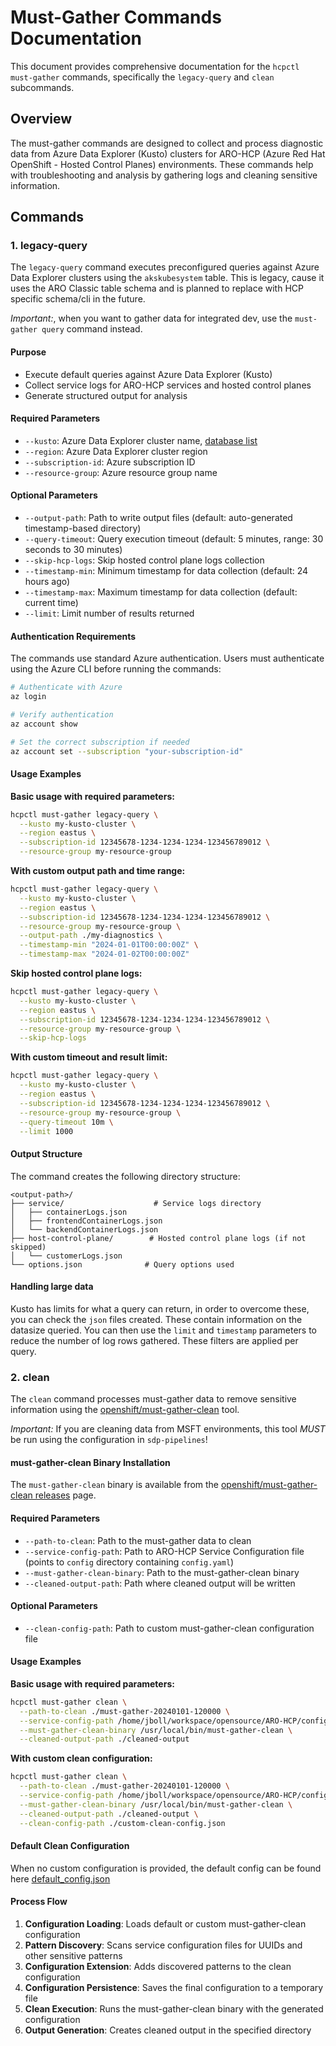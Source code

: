 # Must-Gather Commands Documentation

This document provides comprehensive documentation for the `hcpctl must-gather` commands, specifically the `legacy-query` and `clean` subcommands.

## Overview

The must-gather commands are designed to collect and process diagnostic data from Azure Data Explorer (Kusto) clusters for ARO-HCP (Azure Red Hat OpenShift - Hosted Control Planes) environments. These commands help with troubleshooting and analysis by gathering logs and cleaning sensitive information.

## Commands

### 1. legacy-query

The `legacy-query` command executes preconfigured queries against Azure Data Explorer clusters using the `akskubesystem` table. This is legacy, cause it uses the ARO Classic table schema and is planned to replace with HCP specific schema/cli in the future.

*Important:*, when you want to gather data for integrated dev, use the `must-gather query` command instead.

#### Purpose
- Execute default queries against Azure Data Explorer (Kusto)
- Collect service logs for ARO-HCP services and hosted control planes
- Generate structured output for analysis

#### Required Parameters
- `--kusto`: Azure Data Explorer cluster name, [database list](https://eng.ms/docs/cloud-ai-platform/azure-core/azure-cloud-native-and-management-platform/control-plane-bburns/azure-red-hat-openshift/azure-redhat-openshift-team-doc/doc/monitoring/kusto/kusto-database-list)
- `--region`: Azure Data Explorer cluster region  
- `--subscription-id`: Azure subscription ID
- `--resource-group`: Azure resource group name

#### Optional Parameters
- `--output-path`: Path to write output files (default: auto-generated timestamp-based directory)
- `--query-timeout`: Query execution timeout (default: 5 minutes, range: 30 seconds to 30 minutes)
- `--skip-hcp-logs`: Skip hosted control plane logs collection
- `--timestamp-min`: Minimum timestamp for data collection (default: 24 hours ago)
- `--timestamp-max`: Maximum timestamp for data collection (default: current time)
- `--limit`: Limit number of results returned


#### Authentication Requirements

The commands use standard Azure authentication. Users must authenticate using the Azure CLI before running the commands:

```bash
# Authenticate with Azure
az login

# Verify authentication
az account show

# Set the correct subscription if needed
az account set --subscription "your-subscription-id"
```

#### Usage Examples

**Basic usage with required parameters:**
```bash
hcpctl must-gather legacy-query \
  --kusto my-kusto-cluster \
  --region eastus \
  --subscription-id 12345678-1234-1234-1234-123456789012 \
  --resource-group my-resource-group
```

**With custom output path and time range:**
```bash
hcpctl must-gather legacy-query \
  --kusto my-kusto-cluster \
  --region eastus \
  --subscription-id 12345678-1234-1234-1234-123456789012 \
  --resource-group my-resource-group \
  --output-path ./my-diagnostics \
  --timestamp-min "2024-01-01T00:00:00Z" \
  --timestamp-max "2024-01-02T00:00:00Z"
```

**Skip hosted control plane logs:**
```bash
hcpctl must-gather legacy-query \
  --kusto my-kusto-cluster \
  --region eastus \
  --subscription-id 12345678-1234-1234-1234-123456789012 \
  --resource-group my-resource-group \
  --skip-hcp-logs
```

**With custom timeout and result limit:**
```bash
hcpctl must-gather legacy-query \
  --kusto my-kusto-cluster \
  --region eastus \
  --subscription-id 12345678-1234-1234-1234-123456789012 \
  --resource-group my-resource-group \
  --query-timeout 10m \
  --limit 1000
```

#### Output Structure
The command creates the following directory structure:
```
<output-path>/
├── service/                    # Service logs directory
│   ├── containerLogs.json
│   ├── frontendContainerLogs.json
│   └── backendContainerLogs.json
├── host-control-plane/        # Hosted control plane logs (if not skipped)
│   └── customerLogs.json
└── options.json              # Query options used
```

#### Handling large data

Kusto has limits for what a query can return, in order to overcome these, you can check the `json` files created. These contain information on the datasize queried. You can then use the `limit` and `timestamp` parameters to reduce the number of log rows gathered. These filters are applied per query.

### 2. clean

The `clean` command processes must-gather data to remove sensitive information using the [openshift/must-gather-clean](https://github.com/openshift/must-gather-clean) tool.

*Important:* If you are cleaning data from MSFT environments, this tool *MUST* be run using the configuration in `sdp-pipelines`!

#### must-gather-clean Binary Installation

The `must-gather-clean` binary is available from the [openshift/must-gather-clean releases](https://github.com/openshift/must-gather-clean/releases) page.

#### Required Parameters
- `--path-to-clean`: Path to the must-gather data to clean
- `--service-config-path`: Path to ARO-HCP Service Configuration file (points to `config` directory containing `config.yaml`)
- `--must-gather-clean-binary`: Path to the must-gather-clean binary
- `--cleaned-output-path`: Path where cleaned output will be written

#### Optional Parameters
- `--clean-config-path`: Path to custom must-gather-clean configuration file

#### Usage Examples

**Basic usage with required parameters:**
```bash
hcpctl must-gather clean \
  --path-to-clean ./must-gather-20240101-120000 \
  --service-config-path /home/jboll/workspace/opensource/ARO-HCP/config \
  --must-gather-clean-binary /usr/local/bin/must-gather-clean \
  --cleaned-output-path ./cleaned-output
```

**With custom clean configuration:**
```bash
hcpctl must-gather clean \
  --path-to-clean ./must-gather-20240101-120000 \
  --service-config-path /home/jboll/workspace/opensource/ARO-HCP/config \
  --must-gather-clean-binary /usr/local/bin/must-gather-clean \
  --cleaned-output-path ./cleaned-output \
  --clean-config-path ./custom-clean-config.json
```

#### Default Clean Configuration
When no custom configuration is provided, the default config can be found here [default_config.json](https://github.com/Azure/ARO-HCP/blob/main/tooling/hcpctl/cmd/must-gather/default_config.json)


#### Process Flow
1. **Configuration Loading**: Loads default or custom must-gather-clean configuration
2. **Pattern Discovery**: Scans service configuration files for UUIDs and other sensitive patterns
3. **Configuration Extension**: Adds discovered patterns to the clean configuration
4. **Configuration Persistence**: Saves the final configuration to a temporary file
5. **Clean Execution**: Runs the must-gather-clean binary with the generated configuration
6. **Output Generation**: Creates cleaned output in the specified directory




